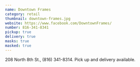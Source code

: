 ```yaml
---
name: Downtown Frames
category: retail
thumbnail: downtown-frames.jpg
website: https://www.facebook.com/DowntownFrames/
number: 816-341-8341
pickup: true
delivery: true
masks: true
masked: true
---
```

208 North 8th St., (816) 341-8314. Pick up and delivery available.